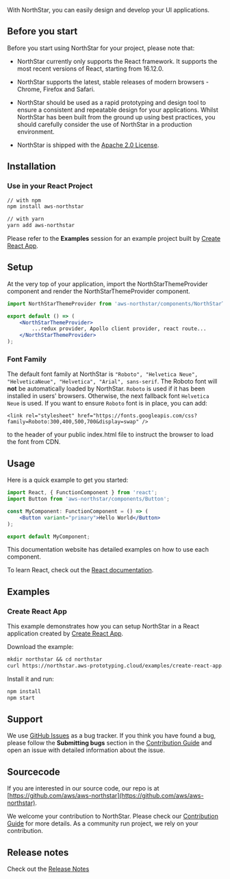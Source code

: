 With NorthStar, you can easily design and develop your UI applications.

## Before you start

Before you start using NorthStar for your project, please note that:

* NorthStar currently only supports the React framework. It supports the most recent versions of React, starting from 16.12.0.

* NorthStar supports the latest, stable releases of modern browsers - Chrome, Firefox and Safari.

* NorthStar should be used as a rapid prototyping and design tool to ensure a consistent and repeatable design for your applications. Whilst NorthStar has been built from the ground up using best practices, you should carefully consider the use of NorthStar in a production environment.

* NorthStar is shipped with the [Apache 2.0 License](https://www.apache.org/licenses/LICENSE-2.0).

## Installation

### Use in your React Project

```bash 
// with npm
npm install aws-northstar

// with yarn
yarn add aws-northstar
```

Please refer to the **Examples** session for an example project built by [Create React App](https://reactjs.org/docs/create-a-new-react-app.html).

## Setup

At the very top of your application, import the NorthStarThemeProvider component and render the NorthStarThemeProvider component.

```jsx static
import NorthStarThemeProvider from 'aws-northstar/components/NorthStarThemeProvider';

export default () => (
    <NorthStarThemeProvider>
        ...redux provider, Apollo client provider, react route...
    </NorthStarThemeProvider>
);
```

### Font Family

The default font family at NorthStar is `"Roboto", "Helvetica Neue", "HelveticaNeue", "Helvetica", "Arial", sans-serif`. The Roboto font will **not** be automatically loaded by NorthStar. `Roboto` is used if it has been installed in users' browsers. Otherwise, the next fallback font `Helvetica Neue` is used. If you want to ensure `Roboto` font is in place, you can add:

```
<link rel="stylesheet" href="https://fonts.googleapis.com/css?family=Roboto:300,400,500,700&display=swap" />
```

to the header of your public index.html file to instruct the browser to load the font from CDN. 

## Usage
Here is a quick example to get you started:

```jsx static
import React, { FunctionComponent } from 'react';
import Button from 'aws-northstar/components/Button';

const MyComponent: FunctionComponent = () => (
    <Button variant="primary">Hello World</Button>
);

export default MyComponent; 
```

This documentation website has detailed examples on how to use each component. 

To learn React, check out the [React documentation](https://reactjs.org/).

## Examples

### Create React App

This example demonstrates how you can setup NorthStar in a React application created by [Create React App](https://reactjs.org/docs/create-a-new-react-app.html).  

Download the example:

```markdown
mkdir northstar && cd northstar
curl https://northstar.aws-prototyping.cloud/examples/create-react-app.tar.gz | tar -xz && cd create-react-app
```

Install it and run:

```markdown
npm install
npm start
```

## Support

We use [GitHub Issues](https://github.com/aws/aws-northstar/issues) as a bug tracker. If you think you have found a bug, please follow the **Submitting bugs** section in the [Contribution Guide](https://northstar.aws-prototyping.cloud/#/Contribution%20Guide) and open an issue with detailed information about the issue.

## Sourcecode

If you are interested in our source code, our repo is at [https://github.com/aws/aws-northstar](https://github.com/aws/aws-northstar).

We welcome your contribution to NorthStar. Please check our [Contribution Guide](https://northstar.aws-prototyping.cloud/#/Contribution%20Guide) for more details. As a community run project, we rely on your contribution.

## Release notes

Check out the [Release Notes](https://northstar.aws-prototyping.cloud/RELEASENOTES.md)

